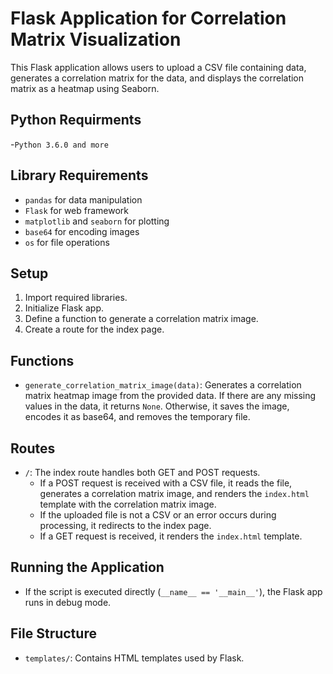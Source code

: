 # Flask Application for Correlation Matrix Visualization

This Flask application allows users to upload a CSV file containing data, generates a correlation matrix for the data, and displays the correlation matrix as a heatmap using Seaborn. 
## Python Requirments
-`Python 3.6.0 and more`
## Library Requirements
- `pandas` for data manipulation
- `Flask` for web framework
- `matplotlib` and `seaborn` for plotting
- `base64` for encoding images
- `os` for file operations

## Setup

1. Import required libraries.
2. Initialize Flask app.
3. Define a function to generate a correlation matrix image.
4. Create a route for the index page.

## Functions

- `generate_correlation_matrix_image(data)`: Generates a correlation matrix heatmap image from the provided data. If there are any missing values in the data, it returns `None`. Otherwise, it saves the image, encodes it as base64, and removes the temporary file.

## Routes

- `/`: The index route handles both GET and POST requests. 
    - If a POST request is received with a CSV file, it reads the file, generates a correlation matrix image, and renders the `index.html` template with the correlation matrix image.
    - If the uploaded file is not a CSV or an error occurs during processing, it redirects to the index page.
    - If a GET request is received, it renders the `index.html` template.

## Running the Application

- If the script is executed directly (`__name__ == '__main__'`), the Flask app runs in debug mode.

## File Structure

- `templates/`: Contains HTML templates used by Flask.

